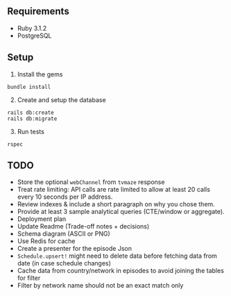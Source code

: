 ## Requirements

* Ruby 3.1.2
* PostgreSQL

## Setup

1. Install the gems

```
bundle install
```

2. Create and setup the database

```
rails db:create
rails db:migrate
```

3. Run tests

```
rspec
```

## TODO

- Store the optional `webChannel` from `tvmaze` response
- Treat rate limiting: API calls are rate limited to allow at least 20 calls every 10 seconds per IP address.
- Review indexes & include a short paragraph on why you chose them.
- Provide at least 3 sample analytical queries (CTE/window or aggregate).
- Deployment plan
- Update Readme (Trade-off notes + decisions)
- Schema diagram (ASCII or PNG)
- Use Redis for cache
- Create a presenter for the episode Json
- `Schedule.upsert!` might need to delete data before fetching data from date (in case schedule changes)
- Cache data from country/network in episodes to avoid joining the tables for filter
- Filter by network name should not be an exact match only
